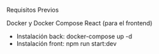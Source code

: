 Requisitos Previos

Docker y Docker Compose
React (para el frontend)

 - Instalación back: docker-compose up -d
 - Instalación front: npm run start:dev
